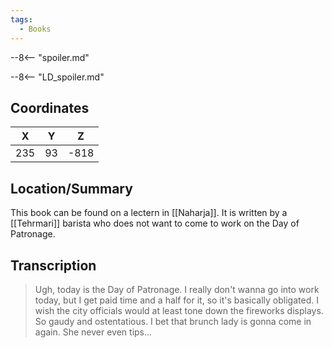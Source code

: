 ```yaml
---
tags:
  - Books
---
```


--8<-- "spoiler.md"

--8<-- "LD_spoiler.md"

## Coordinates
| **X** | **Y** | **Z** |
| :---: | :---: | :---: |
|  235  |  93   | -818  |

## Location/Summary
This book can be found on a lectern in [[Naharja]]. It is written by a [[Tehrmari]] barista who does not want to come to work on the Day of Patronage.

## Transcription
> Ugh, today is the Day of Patronage. I really don't wanna go into work today, but I get paid time and a half for it, so it's basically obligated. I wish the city officials would at least tone down the fireworks displays. So gaudy and ostentatious. I bet that brunch lady is gonna come in again. She never even tips...
